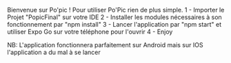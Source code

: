 Bienvenue sur Po'pic ! 
Pour utiliser Po'Pic rien de plus simple.
1 - Importer le Projet "PopicFinal" sur votre IDE
2 - Installer les modules nécessaires à son fonctionnement par "npm install"
3 - Lancer l'application par "npm start" et utiliser Expo Go sur votre téléphone pour l'ouvrir
4 - Enjoy

NB: L'application fonctionnera parfaitement sur Android mais sur IOS l'application a du mal à se lancer
